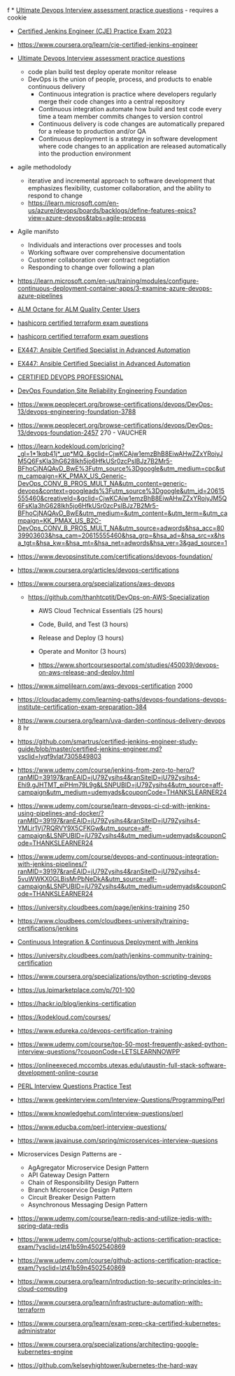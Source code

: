 f * [Ultimate Devops Interview assessment practice questions](https://www.udemy.com/cart/success/1092627976/)	- requires a cookie
  * [Certified Jenkins Engineer (CJE) Practice Exam 2023](https://www.udemy.com/course/certified-jenkins-engineer-practice-exam/?ysclid=lyqj8tb0hg375369788)
  * https://www.coursera.org/learn/cje-certified-jenkins-engineer
  * [Ultimate Devops Interview assessment practice questions](https://www.udemy.com/course/ultimate-devops-interview-assessment-practice-questions-2023/learn/quiz/5946304/test#overview)
     + code plan build test deploy operate monitor release
     + DevOps is the union of people, process, and products to enable continuous delivery 
       - Continuous integration is practice where developers regularly merge their code changes into a central repository
       - Continuous integration automate how build and test code every time a team member commits changes to version control
       - Continuous delivery is code changes are automatically prepared for a release to production and/or QA
       - Continuous deployment is a strategy in software development where code changes to an application are released automatically into the production environment
  * agile methodolody 
      + iterative and incremental approach to software development that emphasizes flexibility, customer collaboration, and the ability to respond to change  
      + https://learn.microsoft.com/en-us/azure/devops/boards/backlogs/define-features-epics?view=azure-devops&tabs=agile-process
  * Agile manifsto
     + Individuals and interactions over processes and tools
     + Working software over comprehensive documentation
     + Customer collaboration over contract negotiation
     + Responding to change over following a plan
  * https://learn.microsoft.com/en-us/training/modules/configure-continuous-deployment-container-apps/3-examine-azure-devops-azure-pipelines     
  * [ALM Octane for ALM Quality Center Users](https://www.udemy.com/course/alm-octane-for-alm-quality-center-users/)
  * [hashicorp certified terraform  exam questions](https://www.udemy.com/course/hashicorp-certified-terraform-associate-practice-exam-003-quiz-experts/learn/quiz/6133512#overview)
  * [hashicorp certified terraform  exam questions](https://www.udemy.com/course/hashicorp-certified-terraform-associate-practice-exam-003-quiz-experts/learn/quiz/6133512/result/1286711866#overview) 
  * [EX447: Ansible Certified Specialist in Advanced Automation](https://www.udemy.com/course/ansible-certified-specialist-in-advanced-automation-practice-test/?couponCode=KEEPLEARNING)
  * [EX447: Ansible Certified Specialist in Advanced Automation](https://www.udemy.com/course/ansible-certified-specialist-in-advanced-automation-practice-test/learn/quiz/6184546#overview)
  * [CERTIFIED DEVOPS PROFESSIONAL](https://www.6sigmacertificationonline.com/devops-professional-certification/?gad_source=1&gclid=CjwKCAjw1emzBhB8EiwAHwZZxYuEJJgUiquh5_2hJWvuLr8a3pHLXfxWntck9eetu2Fj-NEXx9Zf5xoCNCwQAvD_BwE)
  * [DevOps Foundation,Site Reliability Engineering Foundation](https://www.devopsinstitute.com/certifications/)
  * https://www.peoplecert.org/browse-certifications/devops/DevOps-13/devops-engineering-foundation-3788
  * https://www.peoplecert.org/browse-certifications/devops/DevOps-13/devops-foundation-2457 270 - VAUCHER
  * https://learn.kodekloud.com/pricing?_gl=1*1kqb41j*_up*MQ..&gclid=CjwKCAjw1emzBhB8EiwAHwZZxYRoiyJM5Q6FsKIa3hG628lkh5jo6HfkUSr0zcPsIBJz7B2Mr5-BFhoCjNAQAvD_BwE%3Futm_source%3Dgoogle&utm_medium=cpc&utm_campaign=KK_PMAX_US_Generic-DevOps_CONV_B_PROS_MULT_NA&utm_content=generic-devops&context=googleads%3Futm_source%3Dgoogle&utm_id=20615555460&creativeId=&gclid=CjwKCAjw1emzBhB8EiwAHwZZxYRoiyJM5Q6FsKIa3hG628lkh5jo6HfkUSr0zcPsIBJz7B2Mr5-BFhoCjNAQAvD_BwE&utm_medium=&utm_content=&utm_term=&utm_campaign=KK_PMAX_US_B2C-DevOps_CONV_B_PROS_MULT_NA&utm_source=adwords&hsa_acc=8039903603&hsa_cam=20615555460&hsa_grp=&hsa_ad=&hsa_src=x&hsa_tgt=&hsa_kw=&hsa_mt=&hsa_net=adwords&hsa_ver=3&gad_source=1
  * https://www.devopsinstitute.com/certifications/devops-foundation/
  * https://www.coursera.org/articles/devops-certifications
  * https://www.coursera.org/specializations/aws-devops
    + https://github.com/thanhtcptit/DevOps-on-AWS-Specialization
        - AWS Cloud Technical Essentials  (25 hours)
        - Code, Build, and Test (3 hours)
        - Release and Deploy (3 hours)
        - Operate and Monitor (3 hours)
        
        - https://www.shortcoursesportal.com/studies/450039/devops-on-aws-release-and-deploy.html
        
  * https://www.simplilearn.com/aws-devops-certification 2000
  * https://cloudacademy.com/learning-paths/devops-foundations-devops-institute-certification-exam-preparation-384
  * https://www.coursera.org/learn/uva-darden-continous-delivery-devops 8 hr
  * https://github.com/smartrus/certified-jenkins-engineer-study-guide/blob/master/certified-jenkins-engineer.md?ysclid=lyqf9vlat7305849803
  * https://www.udemy.com/course/jenkins-from-zero-to-hero/?ranMID=39197&ranEAID=jU79Zysihs4&ranSiteID=jU79Zysihs4-Ehi9.gJHTMT_eiPHm79L9g&LSNPUBID=jU79Zysihs4&utm_source=aff-campaign&utm_medium=udemyads&couponCode=THANKSLEARNER24
  * https://www.udemy.com/course/learn-devops-ci-cd-with-jenkins-using-pipelines-and-docker/?ranMID=39197&ranEAID=jU79Zysihs4&ranSiteID=jU79Zysihs4-YMLir1Vj7RQRVY9X5CFKGw&utm_source=aff-campaign&LSNPUBID=jU79Zysihs4&utm_medium=udemyads&couponCode=THANKSLEARNER24
  * https://www.udemy.com/course/devops-and-continuous-integration-with-jenkins-pipelines/?ranMID=39197&ranEAID=jU79Zysihs4&ranSiteID=jU79Zysihs4-5vuWWKX0GLBisMrPbNeDkA&utm_source=aff-campaign&LSNPUBID=jU79Zysihs4&utm_medium=udemyads&couponCode=THANKSLEARNER24
  * https://university.cloudbees.com/page/jenkins-training 250
  * https://www.cloudbees.com/cloudbees-university/training-certifications/jenkins
  * [Continuous Integration & Continuous Deployment with Jenkins](https://www.coursera.org/learn/inte)
  * https://university.cloudbees.com/path/jenkins-community-training-certification
  * https://www.coursera.org/specializations/python-scripting-devops
  * https://us.lpimarketplace.com/p/701-100
  * https://hackr.io/blog/jenkins-certification
  * https://kodekloud.com/courses/
  * https://www.edureka.co/devops-certification-training
  * https://www.udemy.com/course/top-50-most-frequently-asked-python-interview-questions/?couponCode=LETSLEARNNOWPP  
  * https://onlineexeced.mccombs.utexas.edu/utaustin-full-stack-software-development-online-course
  * [PERL Interview Questions Practice Test](https://www.udemy.com/course/perl-interview-questions-practice/?couponCode=LETSLEARNNOWPP)
  * https://www.geekinterview.com/Interview-Questions/Programming/Perl
  * https://www.knowledgehut.com/interview-questions/perl
  * https://www.educba.com/perl-interview-questions/
  * https://www.javainuse.com/spring/microservices-interview-quesions
  * Microservices Design Patterns are -
    + AgAgregator Microservice Design Pattern
    + API Gateway Design Pattern
    + Chain of Responsibility Design Pattern
    + Branch Microservice Design Pattern
    + Circuit Breaker Design Pattern
    + Asynchronous Messaging Design Pattern
  * https://www.udemy.com/course/learn-redis-and-utilize-jedis-with-spring-data-redis  
  * https://www.udemy.com/course/github-actions-certification-practice-exam/?ysclid=lzt41b59n4502540869
  * https://www.udemy.com/course/github-actions-certification-practice-exam/?ysclid=lzt41b59n4502540869
  * https://www.coursera.org/learn/introduction-to-security-principles-in-cloud-computing
  * https://www.coursera.org/learn/infrastructure-automation-with-terraform
  * https://www.coursera.org/learn/exam-prep-cka-certified-kubernetes-administrator
  * https://www.coursera.org/specializations/architecting-google-kubernetes-engine
  * https://github.com/kelseyhightower/kubernetes-the-hard-way
  
  